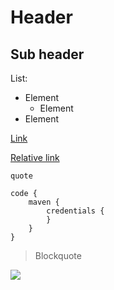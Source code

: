 # Header

## Sub header
List:
* Element
    * Element
* Element

[Link](https://google.com)

[Relative link](../cookbooks/wiki.md)

`quote`

```
code {
    maven {
        credentials {
        }
    }
}
```

> Blockquote

![](https://octodex.github.com/images/yaktocat.png)

